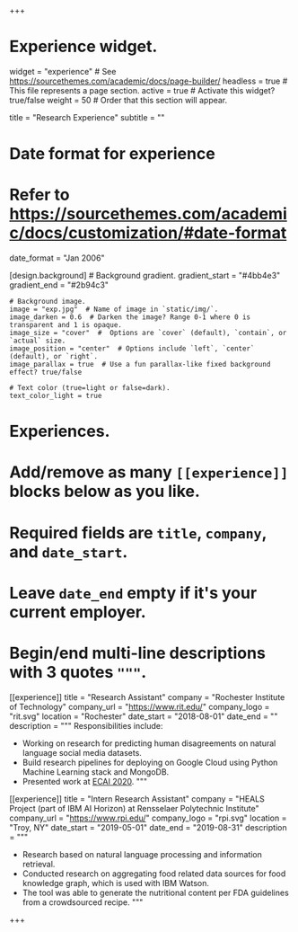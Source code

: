 +++
# Experience widget.
widget = "experience"  # See https://sourcethemes.com/academic/docs/page-builder/
headless = true  # This file represents a page section.
active = true  # Activate this widget? true/false
weight = 50  # Order that this section will appear.

title = "Research Experience"
subtitle = ""

# Date format for experience
#   Refer to https://sourcethemes.com/academic/docs/customization/#date-format
date_format = "Jan 2006"

[design.background]
    # Background gradient.
    gradient_start = "#4bb4e3"
    gradient_end = "#2b94c3"
    
    # Background image.
    image = "exp.jpg"  # Name of image in `static/img/`.
    image_darken = 0.6  # Darken the image? Range 0-1 where 0 is transparent and 1 is opaque.
    image_size = "cover"  #  Options are `cover` (default), `contain`, or `actual` size.
    image_position = "center"  # Options include `left`, `center` (default), or `right`.
    image_parallax = true  # Use a fun parallax-like fixed background effect? true/false

    # Text color (true=light or false=dark).
    text_color_light = true
# Experiences.
#   Add/remove as many `[[experience]]` blocks below as you like.
#   Required fields are `title`, `company`, and `date_start`.
#   Leave `date_end` empty if it's your current employer.
#   Begin/end multi-line descriptions with 3 quotes `"""`.
[[experience]]
  title = "Research Assistant"
  company = "Rochester Institute of Technology"
  company_url = "https://www.rit.edu/"
  company_logo = "rit.svg"
  location = "Rochester"
  date_start = "2018-08-01"
  date_end = ""
  description = """
  Responsibilities include:
  
  * Working on research for predicting human disagreements on natural language social media datasets.
  * Build research pipelines for deploying on Google Cloud using Python Machine Learning stack and MongoDB.
  * Presented work at [ECAI 2020](../publication/weerasooriya-2020/). 
  """

[[experience]]
  title = "Intern Research Assistant"
  company = "HEALS Project (part of IBM AI Horizon) at Rensselaer Polytechnic Institute"
  company_url = "https://www.rpi.edu/"
  company_logo = "rpi.svg"
  location = "Troy, NY"
  date_start = "2019-05-01"
  date_end = "2019-08-31"
  description = """
  * Research based on natural language processing and information retrieval.
  * Conducted research on aggregating food related data sources for food knowledge graph, which is used with IBM Watson.
  * The tool was able to generate the nutritional content per FDA guidelines from a crowdsourced recipe.
  """

+++

